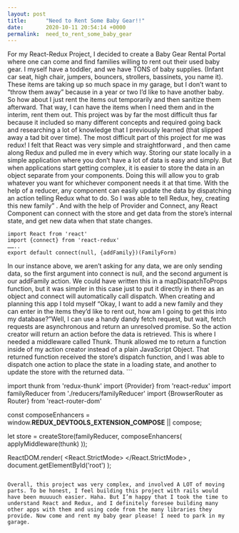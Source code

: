 ```yaml
---
layout: post
title:      "Need to Rent Some Baby Gear!!"
date:       2020-10-11 20:54:14 +0000
permalink:  need_to_rent_some_baby_gear
---
```



For my React-Redux Project, I decided to create a Baby Gear Rental Portal where one can come and find families willing to rent out their used baby gear. I myself have a toddler, and we have TONS of baby supplies. (Infant car seat, high chair, jumpers, bouncers, strollers, bassinets, you name it). These items are taking up so much space in my garage, but I don’t want to “throw them away” because in a year or two I’d like to have another baby. So how about I just rent the items out temporarily and then sanitize them afterward. That way, I can have the items when I need them and in the interim, rent them out. 
This project was by far the most difficult thus far because it included so many different concepts and required going back and researching a lot of knowledge that I previously learned (that slipped away a tad bit over time). The most difficult part of this project for me was redux! I felt that React was very simple and straightforward , and then came along Redux and pulled me in every which way. Storing our state locally in a simple application where you don’t have a lot of data is easy and simply. But when applications start getting complex, it is easier to store the data in an object separate from your components. Doing this will allow you to grab whatever you want for whichever component needs it at that time. With the help of a reducer, any component can easily update the data by dispatching an action telling Redux what to do. So I was able to tell Redux, hey, creating this new family” . And with the help of Provider and Connect, any React Component can connect with the store and get data from the store’s internal state, and get new data when that state changes. 
```
import React from 'react'
import {connect} from 'react-redux'
……..
export default connect(null, {addFamily})(FamilyForm)

```
In our instance above, we aren’t asking for any data, we are only sending data, so the first argument into connect is null, and the second argument is our addFamily action. We could have written this in a mapDispatchToProps function, but it was simpler in this case just to put it directly in there as an object and connect will automatically call dispatch. When creating and planning this app I told myself “Okay, I want to add a new family and they can enter in the items they’d like to rent out, how am I going to get this into my database?”Well, I can use a handy dandy fetch request, but wait, fetch requests are asynchronous and return an unresolved promise. So the action creator will return an action before the data is retrieved. This is where I needed a middleware called Thunk. Thunk allowed me to return a function inside of my action creator instead of a plain JavaScript Object. That returned function received the store’s dispatch function, and I was able to dispatch one action to place the state in a loading state, and another to update the store with the returned data. ```

import thunk from 'redux-thunk'
import {Provider} from 'react-redux'
import familyReducer from './reducers/familyReducer'
import {BrowserRouter as Router} from 'react-router-dom'

const composeEnhancers = window.__REDUX_DEVTOOLS_EXTENSION_COMPOSE__ || compose;

let store = createStore(familyReducer, composeEnhancers(
  applyMiddleware(thunk)
));

ReactDOM.render(
  <React.StrictMode>
    <Provider store = {store}>
      <Router>
    <App />
    </Router>
    </Provider>
    </React.StrictMode>
  ,
  document.getElementById('root')
);

``` 

Overall, this project was very complex, and involved A LOT of moving parts. To be honest, I feel building this project with rails would have been muuuuch easier. Haha. But I’m happy that I took the time to understand React and Redux, and I definitely foresee building many other apps with them and using code from the many libraries they provide. Now come and rent my baby gear please! I need to park in my garage. 
